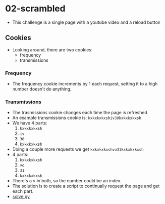 # 02-scrambled
- This challenge is a single page with a youtube video and a reload button

## Cookies
- Looking around, there are two cookies:
    - frequency
    - transmissions

### Frequency
- The frequency cookie increments by 1 each request, setting it to a high number doesn't do anything.


### Transmissions
- The trasmissions cookie changes each time the page is refreshed.
- An example transmissions cookie is: `kxkxkxkxshiv30kxkxkxkxsh`
- We have 4 parts:
    1. `kxkxkxkxsh`
    1. `iv`
    1. `30`
    1. `kxkxkxkxsh`
- Doing a couple more requests we get `kxkxkxkxshvo31kxkxkxkxsh`
- 4 parts:
    1. `kxkxkxkxsh`
    1. `vo`
    1. `31`
    1. `kxkxkxkxsh`
- There's a v in both, so the number could be an index.
- The solution is to create a script to continually request the page and get each part.
- [solve.py](solve.py)
